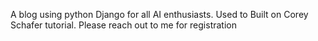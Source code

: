 A blog using python Django for all AI enthusiasts. Used to Built on Corey Schafer tutorial.
Please reach out to me for registration
